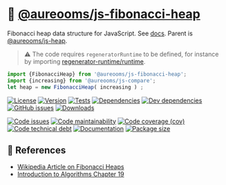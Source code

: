 :shell: [@aureooms/js-fibonacci-heap](https://make-github-pseudonymous-again.github.io/js-fibonacci-heap)
==

Fibonacci heap data structure for JavaScript.
See [docs](https://make-github-pseudonymous-again.github.io/js-fibonacci-heap/index.html).
Parent is [@aureooms/js-heap](https://github.com/make-github-pseudonymous-again/js-heap).

> :warning: The code requires `regeneratorRuntime` to be defined, for instance by importing
> [regenerator-runtime/runtime](https://www.npmjs.com/package/regenerator-runtime).

```js
import {FibonacciHeap} from '@aureooms/js-fibonacci-heap';
import {increasing} from '@aureooms/js-compare';
let heap = new FibonacciHeap( increasing ) ;
```

[![License](https://img.shields.io/github/license/make-github-pseudonymous-again/js-fibonacci-heap.svg)](https://raw.githubusercontent.com/make-github-pseudonymous-again/js-fibonacci-heap/main/LICENSE)
[![Version](https://img.shields.io/npm/v/@aureooms/js-fibonacci-heap.svg)](https://www.npmjs.org/package/@aureooms/js-fibonacci-heap)
[![Tests](https://img.shields.io/github/workflow/status/make-github-pseudonymous-again/js-fibonacci-heap/ci:test?event=push&label=tests)](https://github.com/make-github-pseudonymous-again/js-fibonacci-heap/actions/workflows/ci:test.yml?query=branch:main)
[![Dependencies](https://img.shields.io/david/make-github-pseudonymous-again/js-fibonacci-heap.svg)](https://david-dm.org/make-github-pseudonymous-again/js-fibonacci-heap)
[![Dev dependencies](https://img.shields.io/david/dev/make-github-pseudonymous-again/js-fibonacci-heap.svg)](https://david-dm.org/make-github-pseudonymous-again/js-fibonacci-heap?type=dev)
[![GitHub issues](https://img.shields.io/github/issues/make-github-pseudonymous-again/js-fibonacci-heap.svg)](https://github.com/make-github-pseudonymous-again/js-fibonacci-heap/issues)
[![Downloads](https://img.shields.io/npm/dm/@aureooms/js-fibonacci-heap.svg)](https://www.npmjs.org/package/@aureooms/js-fibonacci-heap)

[![Code issues](https://img.shields.io/codeclimate/issues/make-github-pseudonymous-again/js-fibonacci-heap.svg)](https://codeclimate.com/github/make-github-pseudonymous-again/js-fibonacci-heap/issues)
[![Code maintainability](https://img.shields.io/codeclimate/maintainability/make-github-pseudonymous-again/js-fibonacci-heap.svg)](https://codeclimate.com/github/make-github-pseudonymous-again/js-fibonacci-heap/trends/churn)
[![Code coverage (cov)](https://img.shields.io/codecov/c/gh/make-github-pseudonymous-again/js-fibonacci-heap/main.svg)](https://codecov.io/gh/make-github-pseudonymous-again/js-fibonacci-heap)
[![Code technical debt](https://img.shields.io/codeclimate/tech-debt/make-github-pseudonymous-again/js-fibonacci-heap.svg)](https://codeclimate.com/github/make-github-pseudonymous-again/js-fibonacci-heap/trends/technical_debt)
[![Documentation](https://make-github-pseudonymous-again.github.io/js-fibonacci-heap/badge.svg)](https://make-github-pseudonymous-again.github.io/js-fibonacci-heap/source.html)
[![Package size](https://img.shields.io/bundlephobia/minzip/@aureooms/js-fibonacci-heap)](https://bundlephobia.com/result?p=@aureooms/js-fibonacci-heap)


## :scroll: References

  - [Wikipedia Article on Fibonacci Heaps](https://en.wikipedia.org/wiki/Fibonacci_heap)
  - [Introduction to Algorithms Chapter 19](https://en.wikipedia.org/wiki/Introduction_to_Algorithms)
